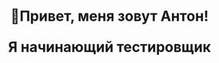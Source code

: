 <style>
12 {
	
	font-size: 12px;
	
}
</style>
<div id="content">

<div id="header" align="center">
<h1>
👋Привет, меня зовут Антон!<br>
<p class="12">Я начинающий тестировщик</p>
</h1>
<h3></h3>
</div>

<div>



</div>

</div>
